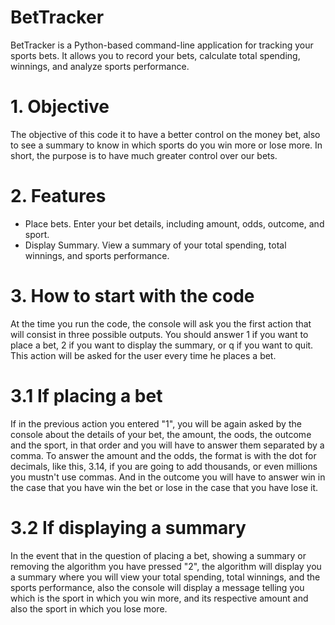 # BetTracker
BetTracker is a Python-based command-line application for tracking your sports bets. It allows you to record your bets, calculate total spending, winnings, and analyze sports performance.

# 1. Objective


The objective of this code it to have a better control on the money bet, also to see a summary to know in which sports do you win more or lose more.
In short, the purpose is to have much greater control over our bets. 

# 2. Features

- Place bets. Enter your bet details, including amount, odds, outcome, and sport.
- Display Summary. View a summary of your total spending, total winnings, and sports performance.

# 3. How to start with the code

At the time you run the code, the console will ask you the first action that will consist in three possible outputs. You should answer 1 if you want to place a bet, 2 if you want to display the summary, or q if you want to quit. This action will be asked for the user every time he places a bet.

# 3.1 If placing a bet

If in the previous action you entered "1", you will be again asked by the console about the details of your bet, the amount, the oods, the outcome and the sport, in that order and you will have to answer them separated by a comma. To answer the amount and the odds, the format is with the dot for decimals, like this, 3.14, if you are going to add thousands, or even millions you mustn't use commas. And in the outcome you will have to answer win in the case that you have win the bet or lose in the case that you have lose it.

# 3.2 If displaying a summary

In the event that in the question of placing a bet, showing a summary or removing the algorithm you have pressed "2", the algorithm will display you a summary where you will view your total spending, total winnings, and the sports performance, also the console will display a message telling you which is the sport in which you win more, and its respective amount and also the sport in which you lose more. 

